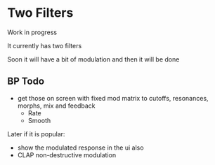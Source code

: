 # Two Filters

Work in progress

It currently has two filters

Soon it will have a bit of modulation and then it will be done

## BP Todo

- get those on screen with fixed mod matrix to cutoffs, resonances, morphs, mix and feedback
  - Rate 
  - Smooth
  

Later if it is popular:
- show the modulated response in the ui also
- CLAP non-destructive modulation
